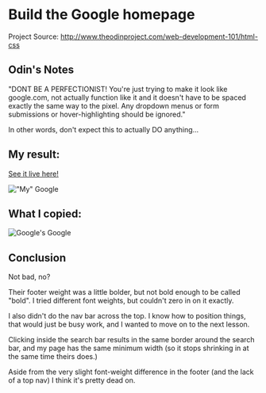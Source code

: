 # Build the Google homepage

Project Source: http://www.theodinproject.com/web-development-101/html-css

## Odin's Notes

"DONT BE A PERFECTIONIST! You're just trying to make it look like google.com, not actually function like it and it doesn't have to be spaced exactly the same way to the pixel. Any dropdown menus or form submissions or hover-highlighting should be ignored."

In other words, don't expect this to actually DO anything...

## My result:

[See it live here!](http://htmlpreview.github.io/?https://github.com/craftykate/odin-project/blob/master/Chapter_02-Web_Development_101/google_homepage/index.html)

!["My" Google](https://github.com/craftykate/odin-project/blob/master/Chapter_02-Web_Development_101/google_homepage/img/mine.jpg)

## What I copied:

![Google's Google](https://github.com/craftykate/odin-project/blob/master/Chapter_02-Web_Development_101/google_homepage/img/theirs.jpg)

## Conclusion

Not bad, no? 

Their footer weight was a little bolder, but not bold enough to be called "bold". I tried different font weights, but couldn't zero in on it exactly.

I also didn't do the nav bar across the top. I know how to position things, that would just be busy work, and I wanted to move on to the next lesson. 

Clicking inside the search bar results in the same border around the search bar, and my page has the same minimum width (so it stops shrinking in at the same time theirs does.)

Aside from the very slight font-weight difference in the footer (and the lack of a top nav) I think it's pretty dead on. 